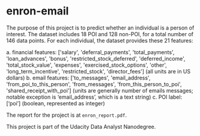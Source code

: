 # enron-email

The purpose of this project is to predict whether an individual is a person of interest. The
dataset includes 18 POI and 128 non-POI, for a total number of 146 data points. For each
individual, the dataset provides these 21 features:

a. financial features: ['salary', 'deferral_payments', 'total_payments', 'loan_advances',
'bonus', 'restricted_stock_deferred', 'deferred_income', 'total_stock_value', 'expenses',
'exercised_stock_options', 'other', 'long_term_incentive', 'restricted_stock',
'director_fees'] (all units are in US dollars)
b. email features: ['to_messages', 'email_address', 'from_poi_to_this_person',
'from_messages', 'from_this_person_to_poi', 'shared_receipt_with_poi'] (units are
generally number of emails messages; notable exception is ‘email_address’, which is a
text string)
c. POI label: [‘poi’] (boolean, represented as integer)

The report for the project is at `enron_report.pdf`.

This project is part of the Udacity Data Analyst Nanodegree.
